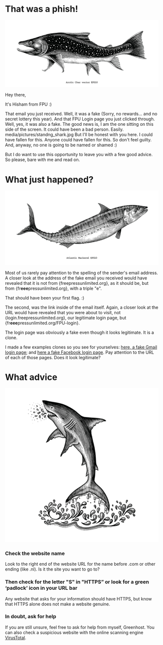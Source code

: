 # That was a phish!
![](media/pictures/Char.jpg)

Hey there,

It's Hisham from FPU :)

That email you just received. Well, it was a fake (Sorry, no rewards... and no secret lottery this year). And that FPU Login page you just clicked through. Well, yes, it was also a fake. The good news is, I am the one sitting on this side of the screen. It could have been a bad person. Easily.
media/pictures/standng_shark.jpg
But I'll be honest with you here. I could have fallen for this. Anyone could have fallen for this. So don't feel guilty. And, anyway, no one is going to be named or shamed :)

But I do want to use this opportunity to leave you with a few good advice. So please, bare with me and read on.

# What just happened?
![](media/pictures/Mackerel.jpg)

Most of us rarely pay attention to the spelling of the sender's email address. A closer look at the address of the fake email you received would have revealed that it is not from {freepressunlimited.org}, as it should be, but from {fr**eee**pressunlimited.org}, with a triple "e".

That should have been your first flag. :)

The second, was the link inside of the email itself. Again, a closer look at the URL would have revealed that you were about to visit, not {login.freepressunlimited.org}, our legitimate login page, but {fr**eee**pressunlimited.org/FPU-login}. 

The login page was obviously a fake even though it looks legitimate. It is a clone.

I made a few examples clones so you see for yourselves: [here, a fake Gmail login page](https://almiraat.github.io/goFPU/Gmail.login/); and [here a fake Facebook login page](https://almiraat.github.io/goFPU/Facebook/). Pay attention to the URL of each of those pages. Does it look legitimate?

# What advice
![](media/pictures/standng_shark.jpg)

### Check the website name
Look to the right end of the website URL for the name before .com or other ending (like .nl). Is it the site you want to go to?

### Then check for the letter "S" in "HTTPS” or look for a green ‘padlock’ icon in your URL bar

Any website that asks for your information should have HTTPS, but know that HTTPS alone does not make a website genuine.

### In doubt, ask for help

If you are still unsure, feel free to ask for help from myself, Greenhost. You can also check a suspicious website with the online scanning engine [VirusTotal](https://www.virustotal.com/gui/home/url).

